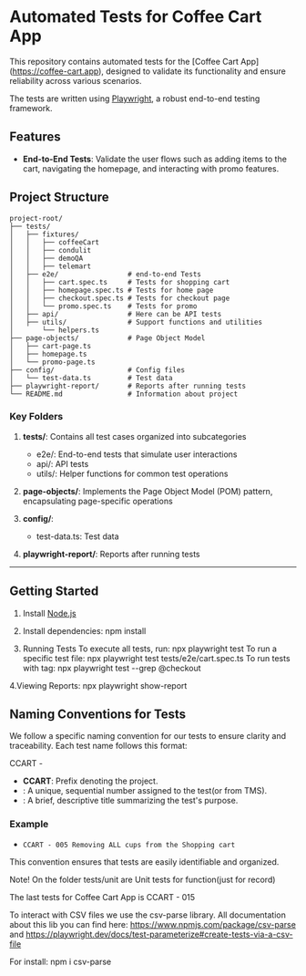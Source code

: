 # Automated Tests for Coffee Cart App

This repository contains automated tests for the [Coffee Cart App]
(https://coffee-cart.app), designed to validate its functionality and ensure reliability across various scenarios. 

The tests are written using [Playwright](https://playwright.dev/), a robust end-to-end testing framework.

## Features

- **End-to-End Tests**: Validate the user flows such as adding items to the cart, navigating the homepage, and interacting with promo features.

## Project Structure
```
project-root/
├── tests/
│   ├── fixtures/
│   │   ├── coffeeCart
│   │   ├── condulit
│   │   ├── demoQA
│   │   ├── telemart
│   ├── e2e/                 # end-to-end Tests
│   │   ├── cart.spec.ts     # Tests for shopping cart
│   │   ├── homepage.spec.ts # Tests for home page
│   │   ├── checkout.spec.ts # Tests for checkout page
│   │   └── promo.spec.ts    # Tests for promo
│   ├── api/                 # Here can be API tests
│   ├── utils/               # Support functions and utilities
│       └── helpers.ts
├── page-objects/            # Page Object Model
│   ├── cart-page.ts
│   ├── homepage.ts
│   └── promo-page.ts
├── config/                  # Config files
│   └── test-data.ts         # Test data
├── playwright-report/       # Reports after running tests
└── README.md                # Information about project 
```
### Key Folders

1. **tests/**: Contains all test cases organized into subcategories
   - e2e/: End-to-end tests that simulate user interactions
   - api/: API tests 
   - utils/: Helper functions for common test operations

2. **page-objects/**: Implements the Page Object Model (POM) pattern, encapsulating page-specific operations

3. **config/**: 
   - test-data.ts: Test data

4. **playwright-report/**: Reports after running tests

---

## Getting Started

1. Install [Node.js](https://nodejs.org/)

2. Install dependencies:
   npm install

3. Running Tests
To execute all tests, run: 
                           npx playwright test
To run a specific test file: 
                           npx playwright test tests/e2e/cart.spec.ts
To run tests with tag: 
                           npx playwright test --grep @checkout 

4.Viewing Reports: npx playwright show-report


## **Naming Conventions for Tests**

We follow a specific naming convention for our tests to ensure clarity and traceability. 
Each test name follows this format:

CCART - <test number> <test description>


- **CCART**: Prefix denoting the project.
- **<test number>**: A unique, sequential number assigned to the test(or from TMS).
- **<test description>**: A brief, descriptive title summarizing the test's purpose.

### **Example**
- `CCART - 005 Removing ALL cups from the Shopping cart`

This convention ensures that tests are easily identifiable and organized.

Note! On the folder tests/unit are Unit tests for function(just for record)

The last tests for Coffee Cart App is CCART - 015

To interact with CSV files we use the csv-parse library. All documentation about this lib you can find here: https://www.npmjs.com/package/csv-parse and 
https://playwright.dev/docs/test-parameterize#create-tests-via-a-csv-file

For install: 
npm i csv-parse


